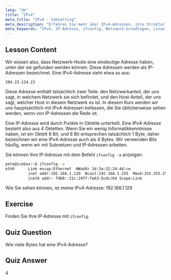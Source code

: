 ```yaml
---
lang: "de"
title: "IPv4"
meta_title: "IPv4 - Subnetting"
meta_description: "Erfahren Sie mehr über IPv4-Adressen, ihre Struktur und wie Sie Ihre IP mit ifconfig finden. Verstehen Sie die Grundlagen der Netzwerktechnik für Linux-Anfänger."
meta_keywords: "IPv4, IP-Adresse, ifconfig, Netzwerk-Grundlagen, Linux-Netzwerk, Anfänger, Tutorial, Anleitung"
---
```


## Lesson Content

Wir wissen also, dass Netzwerk-Hosts eine eindeutige Adresse haben, unter der sie gefunden werden können. Diese Adressen werden als IP-Adressen bezeichnet. Eine IPv4-Adresse sieht etwa so aus:

```
204.23.124.23
```

Diese Adresse enthält tatsächlich zwei Teile: den Netzwerkanteil, der uns sagt, in welchem Netzwerk sie sich befindet, und den Host-Anteil, der uns sagt, welcher Host in diesem Netzwerk es ist. In diesem Kurs werden wir uns hauptsächlich mit IPv4-Adressen befassen, die Sie üblicherweise sehen werden, wenn von IP-Adressen die Rede ist.

Eine IP-Adresse wird durch Punkte in Oktette unterteilt. Eine IPv4-Adresse besteht also aus 4 Oktetten. Wenn Sie ein wenig Informatikkenntnisse haben, ist ein Oktett 8 Bit, und 8 Bit entsprechen tatsächlich 1 Byte, daher bezeichnen wir eine IPv4-Adresse auch als 4 Bytes. Wir verwenden Bits häufig, wenn wir mit Subnetzen und IP-Adressen arbeiten.

Sie können Ihre IP-Adresse mit dem Befehl `ifconfig -a` anzeigen:

```bash
pete@icebox:~$ ifconfig -a
eth0      Link encap:Ethernet  HWaddr 1d:3a:32:24:4d:ce
          inet addr:192.168.1.129  Bcast:192.168.1.255  Mask:255.255.255.0
          inet6 addr: fd60::21c:29ff:fe63:5cdc/64 Scope:Link
```

Wie Sie sehen können, ist meine IPv4-Adresse: 192.168.1.129

## Exercise

Finden Sie Ihre IP-Adresse mit `ifconfig`.

## Quiz Question

Wie viele Bytes hat eine IPv4-Adresse?

## Quiz Answer

4
